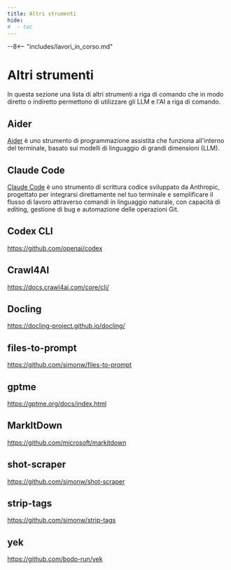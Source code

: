 ```yaml
---
title: Altri strumenti
hide:
#  - toc
---
```


--8<-- "includes/lavori_in_corso.md"

# Altri strumenti

In questa sezione una lista di altri strumenti a riga di comando che in modo diretto o indiretto permettono di utilizzare gli LLM e l'AI a riga di comando.

## Aider

[Aider](https://aider.chat/) è uno strumento di programmazione assistita che funziona all'interno del terminale, basato sui modelli di linguaggio di grandi dimensioni (LLM).

## Claude Code

[Claude Code](https://docs.anthropic.com/en/docs/claude-code/overview) è uno strumento di scrittura codice sviluppato da Anthropic, progettato per integrarsi direttamente nel tuo terminale e semplificare il flusso di lavoro attraverso comandi in linguaggio naturale, con capacità di editing, gestione di bug e automazione delle operazioni Git.

## Codex CLI

<https://github.com/openai/codex>

## Crawl4AI

<https://docs.crawl4ai.com/core/cli/>

## Docling

<https://docling-project.github.io/docling/>

## files-to-prompt

<https://github.com/simonw/files-to-prompt>

## gptme

<https://gptme.org/docs/index.html>

## MarkItDown

<https://github.com/microsoft/markitdown>

## shot-scraper

<https://github.com/simonw/shot-scraper>

## strip-tags

<https://github.com/simonw/strip-tags>

## yek

<https://github.com/bodo-run/yek>
